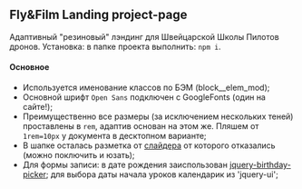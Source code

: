 ## Fly&Film Landing project-page

Адаптивный "резиновый" лэндинг для Швейцарской Школы Пилотов дронов.
Установка: в папке проекта выполнить: `npm i`.

#### Основное

- Используется именование классов по БЭМ (block__elem_mod);
- Основной шрифт `Open Sans` подключен с GoogleFonts (один на сайте!);
- Преимущественно все размеры (за исключением нескольких теней) проставлены в `rem`, адаптив основан на этом же. Пляшем от `1rem=10px` у документа в десктопном варианте;
- В шапке осталась разметка от [слайдера](http://idangero.us/swiper/api/#.WFEiw-aLSUk) от которого отказались (можно поключить и юзать);
- Для формы записи: в дате рождения заиспользован [jquery-birthday-picker](https://github.com/rithychhen88/birthday-picker); для выбора даты начала уроков календарик из 'jquery-ui';
